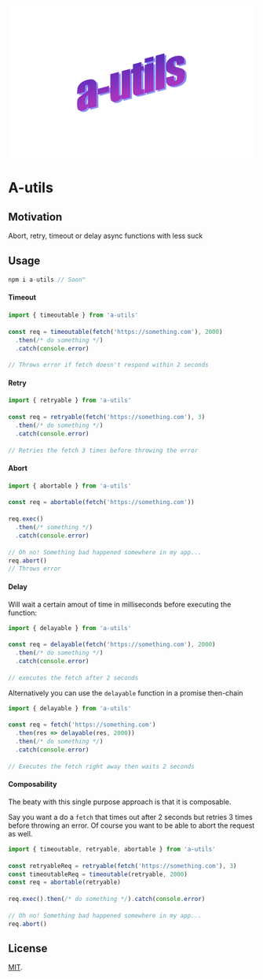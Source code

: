 <div align="center">
  <img src="https://raw.githubusercontent.com/rognstadragnar/a-utils/master/logo.png" alt="a-utils">  
</div>

# A-utils

## Motivation

Abort, retry, timeout or delay async functions with less suck

## Usage

```Javascript
npm i a-utils // Soon™
```

#### Timeout

```Javascript
import { timeoutable } from 'a-utils'

const req = timeoutable(fetch('https://something.com'), 2000)
  .then(/* do something */)
  .catch(console.error)

// Throws error if fetch doesn't respond within 2 seconds
```

#### Retry

```Javascript
import { retryable } from 'a-utils'

const req = retryable(fetch('https://something.com'), 3)
  .then(/* do something */)
  .catch(console.error)

// Retries the fetch 3 times before throwing the error
```

#### Abort

```Javascript
import { abortable } from 'a-utils'

const req = abortable(fetch('https://something.com'))

req.exec()
  .then(/* something */)
  .catch(console.error)

// Oh no! Something bad happened somewhere in my app...
req.abort()
// Throws error
```

#### Delay

Will wait a certain amout of time in milliseconds before executing the function:

```Javascript
import { delayable } from 'a-utils'

const req = delayable(fetch('https://something.com'), 2000)
  .then(/* do something */)
  .catch(console.error)

// executes the fetch after 2 seconds
```

Alternatively you can use the `delayable` function in a promise then-chain

```Javascript
import { delayable } from 'a-utils'

const req = fetch('https://something.com')
  .then(res => delayable(res, 2000))
  .then(/* do something */)
  .catch(console.error)

// Executes the fetch right away then waits 2 seconds
```

#### Composability

The beaty with this single purpose approach is that it is composable.

Say you want a do a `fetch` that times out after 2 seconds but retries 3 times before throwing an error. Of course you want to be able to abort the request as well.

```Javascript
import { timeoutable, retryable, abortable } from 'a-utils'

const retryableReq = retryable(fetch('https://something.com'), 3)
const timeoutableReq = timeoutable(retryable, 2000)
const req = abortable(retryable)

req.exec().then(/* do something */).catch(console.error)

// Oh no! Something bad happened somewhere in my app...
req.abort()
```

## License

[MIT](LICENSE).
